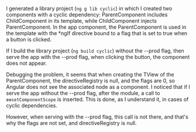 I generated a library project (`ng g lib cyclic`) in which I created two components with a cyclic dependency: ParentComponent includes ChildComponent in its template, while ChildComponent injects ParentComponent. In the app component, the ParentComponent is used in the template with the *ngIf directive bound to a flag that is set to true when a button is clicked.

If I build the library project (`ng build cyclic`) without the --prod flag, then serve the app with the --prod flag, when clicking the button, the component does not appear.

Debugging the problem, it seems that when creating  the TView of the ParentComponent, the directiveRegistry is null, and the flags are 0, so Angular does not see the associated node as a component. I noticed that if I serve the app without the --prod flag, after the module, a call to 
`ɵɵsetComponentScope` is inserted. This is done, as I understand it, in cases of cyclic dependencies.

However, when serving with the --prod flag, this call is not there, and that's why the flags are not set, and directiveRegistry is null.